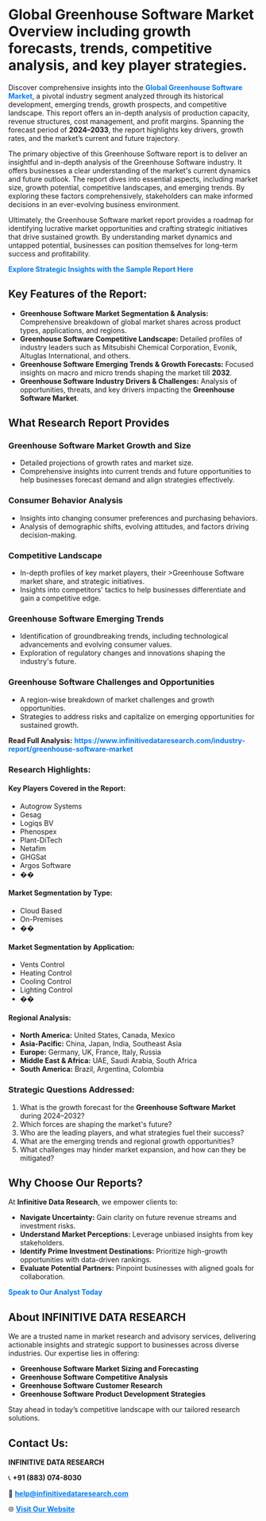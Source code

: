 <h1>Global Greenhouse Software Market Overview including growth forecasts, trends, competitive analysis, and key player strategies.</h1>
<p>
Discover comprehensive insights into the 
<a href="https://www.infinitivedataresearch.com/industry-report/greenhouse-software-market" rel="dofollow" style="color: #007BFF; text-decoration: none;"><strong>Global Greenhouse Software Market</strong></a>, a pivotal industry segment analyzed through its historical development, emerging trends, growth prospects, and competitive landscape. This report offers an in-depth analysis of production capacity, revenue structures, cost management, and profit margins. Spanning the forecast period of <strong>2024–2033</strong>, the report highlights key drivers, growth rates, and the market’s current and future trajectory.
</p>
<p>
The primary objective of this Greenhouse Software report is to deliver an insightful and in-depth analysis of the Greenhouse Software industry. It offers businesses a clear understanding of the market's current dynamics and future outlook. The report dives into essential aspects, including market size, growth potential, competitive landscapes, and emerging trends. By exploring these factors comprehensively, stakeholders can make informed decisions in an ever-evolving business environment.
</p>
<p>
Ultimately, the Greenhouse Software market report provides a roadmap for identifying lucrative market opportunities and crafting strategic initiatives that drive sustained growth. By understanding market dynamics and untapped potential, businesses can position themselves for long-term success and profitability.
</p>
<p>
<a href="https://www.infinitivedataresearch.com/request-sample/reportId=109750" style="color: #007BFF; text-decoration: none;"><strong>Explore Strategic Insights with the Sample Report Here</strong></a>
</p>

<h2>Key Features of the Report:</h2>
<ul>
<li><strong>Greenhouse Software Market Segmentation & Analysis:</strong> Comprehensive breakdown of global market shares across product types, applications, and regions.</li>
<li><strong>Greenhouse Software Competitive Landscape:</strong> Detailed profiles of industry leaders such as Mitsubishi Chemical Corporation, Evonik, Altuglas International, and others.</li>
<li><strong>Greenhouse Software Emerging Trends & Growth Forecasts:</strong> Focused insights on macro and micro trends shaping the market till <strong>2032</strong>.</li>
<li><strong>Greenhouse Software Industry Drivers & Challenges:</strong> Analysis of opportunities, threats, and key drivers impacting the <strong>Greenhouse Software Market</strong>.</li>
</ul>

<h2>What Research Report Provides</h2>
<h3>Greenhouse Software Market Growth and Size</h3>
<ul>
<li>Detailed projections of growth rates and market size.</li>
<li>Comprehensive insights into current trends and future opportunities to help businesses forecast demand and align strategies effectively.</li>
</ul>

<h3>Consumer Behavior Analysis</h3>
<ul>
<li>Insights into changing consumer preferences and purchasing behaviors.</li>
<li>Analysis of demographic shifts, evolving attitudes, and factors driving decision-making.</li>
</ul>

<h3>Competitive Landscape</h3>
<ul>
<li>In-depth profiles of key market players, their >Greenhouse Software market share, and strategic initiatives.</li>
<li>Insights into competitors' tactics to help businesses differentiate and gain a competitive edge.</li>
</ul>

<h3>Greenhouse Software Emerging Trends</h3>
<ul>
<li>Identification of groundbreaking trends, including technological advancements and evolving consumer values.</li>
<li>Exploration of regulatory changes and innovations shaping the industry's future.</li>
</ul>

<h3>Greenhouse Software Challenges and Opportunities</h3>
<ul>
<li>A region-wise breakdown of market challenges and growth opportunities.</li>
<li>Strategies to address risks and capitalize on emerging opportunities for sustained growth.</li>
</ul>
<p><strong>Read Full Analysis:</strong> <a href="https://www.infinitivedataresearch.com/industry-report/greenhouse-software-market" rel="dofollow" style="color: #007BFF; text-decoration: none;"><strong>https://www.infinitivedataresearch.com/industry-report/greenhouse-software-market</strong></a></p>
<h3>Research Highlights:</h3>
<h4>Key Players Covered in the Report:</h4>
<ul><li>Autogrow Systems</li><li>Gesag</li><li>Logiqs BV</li><li>Phenospex</li><li>Plant-DiTech</li><li>Netafim</li><li>GHGSat</li><li>Argos Software</li><li>��</li></ul>
<h4>Market Segmentation by Type:</h4>
<ul><li>Cloud Based</li><li>On-Premises</li><li>��</li></ul>
<h4>Market Segmentation by Application:</h4>
<ul><li>Vents Control</li><li>Heating Control</li><li>Cooling Control</li><li>Lighting Control</li><li>��</li></ul>

<h4>Regional Analysis:</h4>
<ul>
<li><strong>North America:</strong> United States, Canada, Mexico</li>
<li><strong>Asia-Pacific:</strong> China, Japan, India, Southeast Asia</li>
<li><strong>Europe:</strong> Germany, UK, France, Italy, Russia</li>
<li><strong>Middle East & Africa:</strong> UAE, Saudi Arabia, South Africa</li>
<li><strong>South America:</strong> Brazil, Argentina, Colombia</li>
</ul>

<h3>Strategic Questions Addressed:</h3>
<ol>
<li>What is the growth forecast for the <strong>Greenhouse Software Market</strong> during 2024–2032?</li>
<li>Which forces are shaping the market's future?</li>
<li>Who are the leading players, and what strategies fuel their success?</li>
<li>What are the emerging trends and regional growth opportunities?</li>
<li>What challenges may hinder market expansion, and how can they be mitigated?</li>
</ol>

<h2>Why Choose Our Reports?</h2>
<p>At <strong>Infinitive Data Research</strong>, we empower clients to:</p>
<ul>
<li><strong>Navigate Uncertainty:</strong> Gain clarity on future revenue streams and investment risks.</li>
<li><strong>Understand Market Perceptions:</strong> Leverage unbiased insights from key stakeholders.</li>
<li><strong>Identify Prime Investment Destinations:</strong> Prioritize high-growth opportunities with data-driven rankings.</li>
<li><strong>Evaluate Potential Partners:</strong> Pinpoint businesses with aligned goals for collaboration.</li>
</ul>
<p><a href="https://www.infinitivedataresearch.com/industry-report/greenhouse-software-market" rel="dofollow" style="color: #007BFF; text-decoration: none;"><strong>Speak to Our Analyst Today</strong></a></p>

<h2>About INFINITIVE DATA RESEARCH</h2>
<p>We are a trusted name in market research and advisory services, delivering actionable insights and strategic support to businesses across diverse industries. Our expertise lies in offering:</p>
<ul>
<li><strong>Greenhouse Software Market Sizing and Forecasting</strong></li>
<li><strong>Greenhouse Software Competitive Analysis</strong></li>
<li><strong>Greenhouse Software Customer Research</strong></li>
<li><strong>Greenhouse Software Product Development Strategies</strong></li>
</ul>
<p>Stay ahead in today’s competitive landscape with our tailored research solutions.</p>

<h2>Contact Us:</h2>
<p><strong>INFINITIVE DATA RESEARCH</strong></p>
<p>📞 <strong>+91 (883) 074-8030</strong></p>
<p>📧 <strong><a href="mailto:help@infinitivedataresearch.com" style="color: #007BFF;">help@infinitivedataresearch.com</a></strong></p>
<p>🌐 <strong><a href="https://www.infinitivedataresearch.com" rel="dofollow" style="color: #007BFF;">Visit Our Website</a></strong></p>